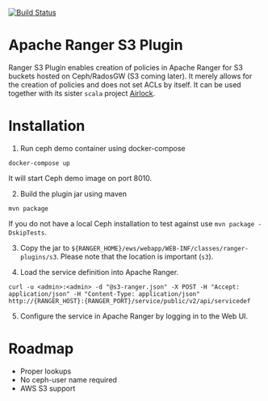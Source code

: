 [![Build Status](https://travis-ci.org/ing-bank/apache-ranger-s3-plugin.svg?branch=master)](https://travis-ci.org/ing-bank/apache-ranger-s3-plugin)

# Apache Ranger S3 Plugin

Ranger S3 Plugin enables creation of policies in Apache Ranger for S3 buckets hosted on Ceph/RadosGW (S3 coming later). 
It merely allows for the creation of policies and does not set ACLs by itself. It can be used together with its sister 
`scala` project [Airlock](https://github.com/ing-bank/airlock).

# Installation

1. Run ceph demo container using docker-compose
```
docker-compose up
```
It will start Ceph demo image on port 8010. 

2. Build the plugin jar using maven 
```
mvn package
``` 
If you do not have a local Ceph installation to test against use `mvn package -DskipTests`.

3. Copy the jar to `${RANGER_HOME}/ews/webapp/WEB-INF/classes/ranger-plugins/s3`. Please note that the location
is important (`s3`). 

4. Load the service definition into Apache Ranger. 
```
curl -u <admin>:<admin> -d "@s3-ranger.json" -X POST -H "Accept: application/json" -H "Content-Type: application/json" 
http://{RANGER_HOST}:{RANGER_PORT}/service/public/v2/api/servicedef
```
5. Configure the service in Apache Ranger by logging in to the Web UI.

# Roadmap

* Proper lookups
* No ceph-user name required
* AWS S3 support
